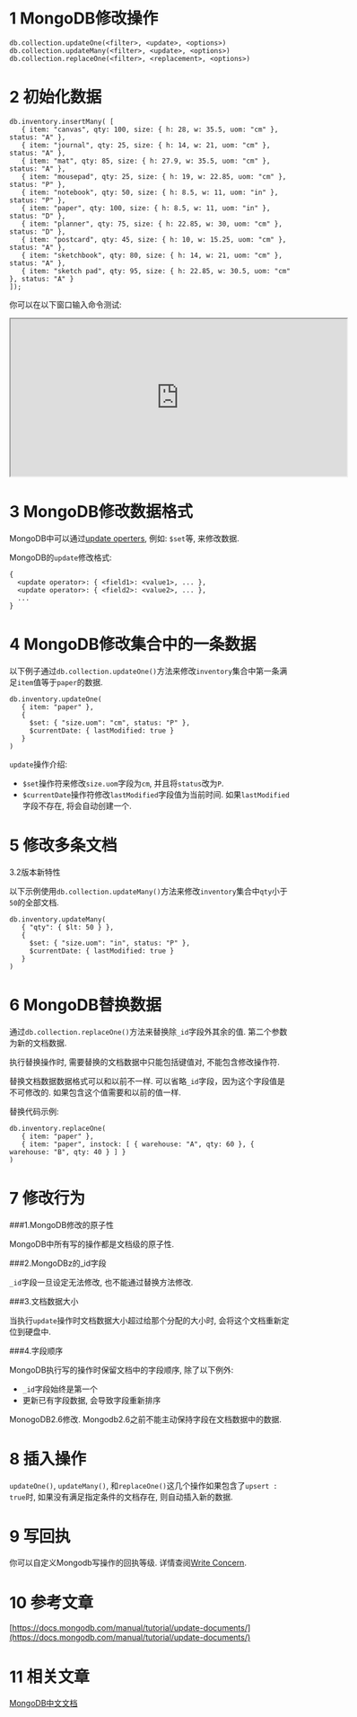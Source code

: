 1 MongoDB修改操作
===

```
db.collection.updateOne(<filter>, <update>, <options>)
db.collection.updateMany(<filter>, <update>, <options>)
db.collection.replaceOne(<filter>, <replacement>, <options>)
```

2 初始化数据
===
```
db.inventory.insertMany( [
   { item: "canvas", qty: 100, size: { h: 28, w: 35.5, uom: "cm" }, status: "A" },
   { item: "journal", qty: 25, size: { h: 14, w: 21, uom: "cm" }, status: "A" },
   { item: "mat", qty: 85, size: { h: 27.9, w: 35.5, uom: "cm" }, status: "A" },
   { item: "mousepad", qty: 25, size: { h: 19, w: 22.85, uom: "cm" }, status: "P" },
   { item: "notebook", qty: 50, size: { h: 8.5, w: 11, uom: "in" }, status: "P" },
   { item: "paper", qty: 100, size: { h: 8.5, w: 11, uom: "in" }, status: "D" },
   { item: "planner", qty: 75, size: { h: 22.85, w: 30, uom: "cm" }, status: "D" },
   { item: "postcard", qty: 45, size: { h: 10, w: 15.25, uom: "cm" }, status: "A" },
   { item: "sketchbook", qty: 80, size: { h: 14, w: 21, uom: "cm" }, status: "A" },
   { item: "sketch pad", qty: 95, size: { h: 22.85, w: 30.5, uom: "cm" }, status: "A" }
]);
```

你可以在以下窗口输入命令测试:

<iframe class="mws-root" allowfullscreen="" sandbox="allow-scripts allow-same-origin" width="600" height="280" src="https://mws.mongodb.com/?version=3.4"></iframe>

3 MongoDB修改数据格式
===

MongoDB中可以通过[update operters](https://docs.mongodb.com/manual/reference/operator/update), 例如: `$set`等, 来修改数据.

MongoDB的`update`修改格式:

```
{
  <update operator>: { <field1>: <value1>, ... },
  <update operator>: { <field2>: <value2>, ... },
  ...
}
```

4 MongoDB修改集合中的一条数据
===


以下例子通过`db.collection.updateOne()`方法来修改`inventory`集合中第一条满足`item`值等于`paper`的数据.

```
db.inventory.updateOne(
   { item: "paper" },
   {
     $set: { "size.uom": "cm", status: "P" },
     $currentDate: { lastModified: true }
   }
)
```

`update`操作介绍:

* `$set`操作符来修改`size.uom`字段为`cm`, 并且将`status`改为`P`.
* `$currentDate`操作符修改`lastModified`字段值为当前时间. 如果`lastModified`字段不存在, 将会自动创建一个.

5 修改多条文档
===

3.2版本新特性

以下示例使用`db.collection.updateMany()`方法来修改`inventory`集合中`qty`小于`50`的全部文档.

```
db.inventory.updateMany(
   { "qty": { $lt: 50 } },
   {
     $set: { "size.uom": "in", status: "P" },
     $currentDate: { lastModified: true }
   }
)
```

6 MongoDB替换数据
===

通过`db.collection.replaceOne()`方法来替换除`_id`字段外其余的值. 第二个参数为新的文档数据.

执行替换操作时, 需要替换的文档数据中只能包括键值对, 不能包含修改操作符.

替换文档数据数据格式可以和以前不一样. 可以省略`_id`字段，因为这个字段值是不可修改的. 如果包含这个值需要和以前的值一样.

替换代码示例:

```
db.inventory.replaceOne(
   { item: "paper" },
   { item: "paper", instock: [ { warehouse: "A", qty: 60 }, { warehouse: "B", qty: 40 } ] }
)
```

7 修改行为
===

###1.MongoDB修改的原子性

MongoDB中所有写的操作都是文档级的原子性.

###2.MongoDBz的_id字段

`_id`字段一旦设定无法修改, 也不能通过替换方法修改.

###3.文档数据大小

当执行`update`操作时文档数据大小超过给那个分配的大小时, 会将这个文档重新定位到硬盘中.

###4.字段顺序

MongoDB执行写的操作时保留文档中的字段顺序, 除了以下例外:

* `_id`字段始终是第一个
* 更新已有字段数据, 会导致字段重新排序

MonogoDB2.6修改.
Mongodb2.6之前不能主动保持字段在文档数据中的数据.

8 插入操作
===

`updateOne()`, `updateMany()`, 和`replaceOne()`这几个操作如果包含了`upsert : true`时, 如果没有满足指定条件的文档存在, 则自动插入新的数据.


9 写回执
===

你可以自定义Mongodb写操作的回执等级. 详情查阅[Write Concern](https://docs.mongodb.com/manual/reference/write-concern/).

10 参考文章
===

[https://docs.mongodb.com/manual/tutorial/update-documents/](https://docs.mongodb.com/manual/tutorial/update-documents/)

11 相关文章
===

[MongoDB中文文档](http://localhost/article/mongodb/index.html)